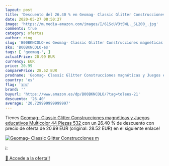```yaml
---
layout: post
title: 'Descuento del 26.40 % en Geomag- Classic Glitter Construcciones m'
date: 2020-05-27 08:50:27
image: 'https://m.media-amazon.com/images/I/61ScUV3tSWL._SL200_.jpg'
comments: true
category: ofertas
author: ring
slug: 'B00BKNCOLO-es Geomag- Classic Glitter Construcciones magnéticas y Juegos...'
sku: 'B00BKNCOLO-es'
tags: [ 'geomag-', ]
actualPrice: 20.99 EUR
currency: EUR
price: 20.99
comparePrice: 28.52 EUR
prodname: 'Geomag- Classic Glitter Construcciones magnéticas y Juegos educativos  Multicolor  44 Piezas  532 '
country: 'es'
flag: '🇪🇸'
brand: ''
buyurl: 'https://www.amazon.es/dp/B00BKNCOLO/?tag=tolees-21'
descuento: '26.40'
average: '20.729999999999997'
---
```


Tienes [Geomag- Classic Glitter Construcciones magnéticas y Juegos educativos  Multicolor  44 Piezas  532 ](https://www.amazon.es/dp/B00BKNCOLO/?tag=tolees-21) con un 26.40 % de descuento con precio de oferta de 20.99 EUR (original: 28.52 EUR) en el siguiente enlace!

[![Geomag- Classic Glitter Construcciones m](https://m.media-amazon.com/images/I/61ScUV3tSWL._SL200_.jpg)](https://www.amazon.es/dp/B00BKNCOLO/?tag=tolees-21)

ℹ️:


[🛒 Accede a la oferta!!](https://www.amazon.es/dp/B00BKNCOLO/?tag=tolees-21)
